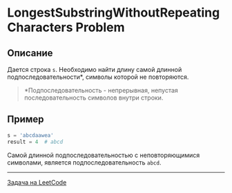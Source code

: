 # LongestSubstringWithoutRepeatingCharacters Problem

## Описание
Дается строка `s`. Необходимо найти длину самой длинной подпоследовательности*, символы которой не повторяются.

> *Подпоследовательность - непрерывная, непустая последовательность символов внутри строки.

## Пример
```python
s = 'abcdaawea'
result = 4  # abcd
```
Самой длинной подпоследовательностью с неповторяющимися символами, является подпоследовательность `abcd`. 

---
<a href="https://leetcode.com/problems/longest-substring-without-repeating-characters/">Задача на LeetCode</a>
